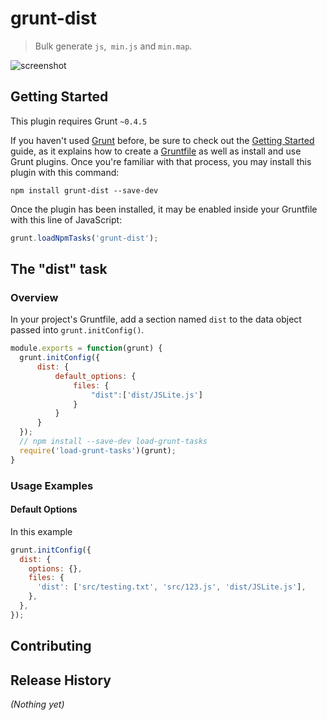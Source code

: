 # grunt-dist

> Bulk generate `js`,` min.js` and `min.map`.

![screenshot](screenshot.png)


## Getting Started
This plugin requires Grunt `~0.4.5`

If you haven't used [Grunt](http://gruntjs.com/) before, be sure to check out the [Getting Started](http://gruntjs.com/getting-started) guide, as it explains how to create a [Gruntfile](http://gruntjs.com/sample-gruntfile) as well as install and use Grunt plugins. Once you're familiar with that process, you may install this plugin with this command:

```shell
npm install grunt-dist --save-dev
```

Once the plugin has been installed, it may be enabled inside your Gruntfile with this line of JavaScript:

```js
grunt.loadNpmTasks('grunt-dist');
```

## The "dist" task

### Overview
In your project's Gruntfile, add a section named `dist` to the data object passed into `grunt.initConfig()`.

```js
module.exports = function(grunt) {
  grunt.initConfig({
      dist: {
          default_options: {
              files: {
                  "dist":['dist/JSLite.js']
              }
          }
      }
  });
  // npm install --save-dev load-grunt-tasks
  require('load-grunt-tasks')(grunt); 
}
```

### Usage Examples

#### Default Options
In this example

```js
grunt.initConfig({
  dist: {
    options: {},
    files: {
      'dist': ['src/testing.txt', 'src/123.js', 'dist/JSLite.js'],
    },
  },
});
```


## Contributing


## Release History
_(Nothing yet)_
